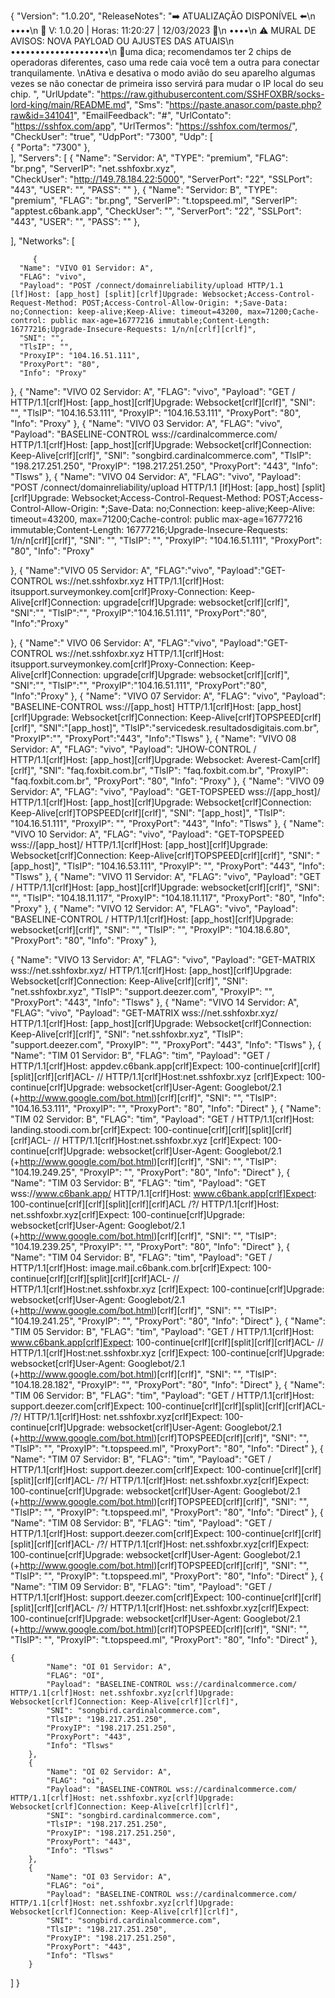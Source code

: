 {
  "Version": "1.0.20",
  "ReleaseNotes": "➡️ ATUALIZAÇÃO DISPONÍVEL ⬅️\n ••••\n
🔰 V: 1.0.20 | Horas: 11:20:27 | 12/03/2023 🔰\n
••••\n
⚠️ MURAL DE AVISOS: NOVA PAYLOAD OU AJUSTES DAS ATUAIS\n
••••••••••••••••••••\n
🚀uma dica; recomendamos ter 2 chips de operadoras diferentes, caso uma rede caia 
você tem a outra para
conectar tranquilamente.
\nAtiva e desativa o modo avião do seu aparelho algumas vezes se não conectar de primeira isso servirá para mudar o IP local do seu chip.
",
  "UrlUpdate": "https://raw.githubusercontent.com/SSHFOXBR/socks-lord-king/main/README.md",
  "Sms": "https://paste.anasor.com/paste.php?raw&id=341041",
  "EmailFeedback": "#",
  "UrlContato": "https://sshfox.com/app",
  "UrlTermos": "https://sshfox.com/termos/",
  "CheckUser": "true",
  "UdpPort": "7300",
  "Udp": [   
    {
      "Porta": "7300"
    },  
  ],
  "Servers": [
    {
      "Name": "Servidor: A",
      "TYPE": "premium",
      "FLAG": "br.png",
      "ServerIP": "net.sshfoxbr.xyz",      
      "CheckUser": "http://149.78.184.22:5000",
      "ServerPort": "22",
      "SSLPort": "443",
      "USER": "",
      "PASS": ""
    },
{
      "Name": "Servidor: B",
      "TYPE": "premium",
      "FLAG": "br.png",
      "ServerIP": "t.topspeed.ml",
      "ServerIP": "apptest.c6bank.app",
      "CheckUser": "",
      "ServerPort": "22",
      "SSLPort": "443",
      "USER": "",
      "PASS": ""
    }, 
      
  ],
  "Networks": [
    
         {
      "Name": "VIVO 01 Servidor: A",
      "FLAG": "vivo",
      "Payload": "POST /connect/domainreliability/upload HTTP/1.1 [lf]Host: [app_host] [split][crlf]Upgrade: Websocket;Access-Control-Request-Method: POST;Access-Control-Allow-Origin: *;Save-Data: no;Connection: keep-alive;Keep-Alive: timeout=43200, max=71200;Cache-control: public max-age=16777216 immutable;Content-Length: 16777216;Upgrade-Insecure-Requests: 1/n/n[crlf][crlf]", 
      "SNI": "",
      "TlsIP": "",
      "ProxyIP": "104.16.51.111",
      "ProxyPort": "80",
      "Info": "Proxy"
  
   },
        {
            "Name": "VIVO 02 Servidor: A",
            "FLAG": "vivo",
            "Payload": "GET / HTTP/1.1[crlf]Host: [app_host][crlf]Upgrade: Websocket[crlf][crlf]",
            "SNI": "",
            "TlsIP": "104.16.53.111",
            "ProxyIP": "104.16.53.111",
            "ProxyPort": "80",
            "Info": "Proxy"
        },
        {
            "Name": "VIVO 03 Servidor: A",
            "FLAG": "vivo",
            "Payload": "BASELINE-CONTROL wss://cardinalcommerce.com/ HTTP/1.1[crlf]Host: [app_host][crlf]Upgrade: Websocket[crlf]Connection: Keep-Alive[crlf][crlf]",
            "SNI": "songbird.cardinalcommerce.com",
            "TlsIP": "198.217.251.250",
            "ProxyIP": "198.217.251.250",
            "ProxyPort": "443",
            "Info": "Tlsws"
        },
{
      "Name": "VIVO 04 Servidor: A",
      "FLAG": "vivo",
      "Payload": "POST /connect/domainreliability/upload HTTP/1.1 [lf]Host: [app_host] [split][crlf]Upgrade: Websocket;Access-Control-Request-Method: POST;Access-Control-Allow-Origin: *;Save-Data: no;Connection: keep-alive;Keep-Alive: timeout=43200, max=71200;Cache-control: public max-age=16777216 immutable;Content-Length: 16777216;Upgrade-Insecure-Requests: 1/n/n[crlf][crlf]", 
      "SNI": "",
      "TlsIP": "",
      "ProxyIP": "104.16.51.111",
      "ProxyPort": "80",
      "Info": "Proxy"
  
   },
{
      "Name":"VIVO 05 Servidor: A",
      "FLAG":"vivo",
      "Payload":"GET-CONTROL ws://net.sshfoxbr.xyz HTTP/1.1[crlf]Host: itsupport.surveymonkey.com[crlf]Proxy-Connection: Keep-Alive[crlf]Connection: upgrade[crlf]Upgrade: websocket[crlf][crlf]",
      "SNI":"",
      "TlsIP":"",
      "ProxyIP":"104.16.51.111",
      "ProxyPort":"80",
      "Info":"Proxy"
  
   },
    {
      "Name":" VIVO 06 Servidor: A",
      "FLAG":"vivo",
      "Payload":"GET-CONTROL ws://net.sshfoxbr.xyz HTTP/1.1[crlf]Host: itsupport.surveymonkey.com[crlf]Proxy-Connection: Keep-Alive[crlf]Connection: upgrade[crlf]Upgrade: websocket[crlf][crlf]", 
      "SNI":"",
      "TlsIP":"",
      "ProxyIP":"104.16.51.111",
      "ProxyPort":"80",
      "Info":"Proxy"
    },
{
      "Name": "VIVO 07 Servidor: A",
      "FLAG": "vivo",
      "Payload": "BASELINE-CONTROL wss://[app_host] HTTP/1.1[crlf]Host: [app_host][crlf]Upgrade: Websocket[crlf]Connection: Keep-Alive[crlf]TOPSPEED[crlf][crlf]",
            "SNI":"[app_host]",
            "TlsIP":"servicedesk.resultadosdigitais.com.br",
            "ProxyIP":"",
            "ProxyPort":"443",
            "Info":"Tlsws"
    },
{
      "Name": "VIVO 08 Servidor: A",
      "FLAG": "vivo",
      "Payload": "JHOW-CONTROL / HTTP/1.1[crlf]Host: [app_host][crlf]Upgrade: Websocket: Averest-Cam[crlf][crlf]",
      "SNI": "faq.foxbit.com.br",
      "TlsIP": "faq.foxbit.com.br",
      "ProxyIP": "faq.foxbit.com.br",
      "ProxyPort": "80",
      "Info": "Proxy"
     },
{
      "Name": "VIVO 09 Servidor: A",
      "FLAG": "vivo",
      "Payload": "GET-TOPSPEED wss://[app_host]/ HTTP/1.1[crlf]Host: [app_host][crlf]Upgrade: Websocket[crlf]Connection: Keep-Alive[crlf]TOPSPEED[crlf][crlf]",
      "SNI": "[app_host]",
      "TlsIP": "104.16.51.111",
      "ProxyIP": "",
      "ProxyPort": "443",
      "Info": "Tlsws"
   },
   {
      "Name": "VIVO 10 Servidor: A",
      "FLAG": "vivo",
      "Payload": "GET-TOPSPEED wss://[app_host]/ HTTP/1.1[crlf]Host: [app_host][crlf]Upgrade: Websocket[crlf]Connection: Keep-Alive[crlf]TOPSPEED[crlf][crlf]",
      "SNI": "[app_host]",
      "TlsIP": "104.16.53.111",
      "ProxyIP": "",
      "ProxyPort": "443",
      "Info": "Tlsws"
   },
    {
   "Name": "VIVO 11 Servidor: A",
      "FLAG": "vivo",
      "Payload": "GET / HTTP/1.1[crlf]Host: [app_host][crlf]Upgrade: websocket[crlf][crlf]",
      "SNI": "",
      "TlsIP": "104.18.11.117",
      "ProxyIP": "104.18.11.117",
      "ProxyPort": "80",
      "Info": "Proxy"
  },
{
      "Name": "VIVO 12 Servidor: A",
      "FLAG": "vivo",
      "Payload": "BASELINE-CONTROL / HTTP/1.1[crlf]Host: [app_host][crlf]Upgrade: websocket[crlf][crlf]",
      "SNI": "",
      "TlsIP": "",
      "ProxyIP": "104.18.6.80",
      "ProxyPort": "80",
      "Info": "Proxy"
    },

{
      "Name": "VIVO 13 Servidor: A",
      "FLAG": "vivo",
      "Payload": "GET-MATRIX wss://net.sshfoxbr.xyz/ HTTP/1.1[crlf]Host: [app_host][crlf]Upgrade: Websocket[crlf]Connection: Keep-Alive[crlf][crlf]",
      "SNI": "net.sshfoxbr.xyz",
      "TlsIP": "support.deezer.com",
      "ProxyIP": "",
      "ProxyPort": "443",
      "Info": "Tlsws"
    },
    {
      "Name": "VIVO 14 Servidor: A",
      "FLAG": "vivo",
      "Payload": "GET-MATRIX wss://net.sshfoxbr.xyz/ HTTP/1.1[crlf]Host: [app_host][crlf]Upgrade: Websocket[crlf]Connection: Keep-Alive[crlf][crlf]",
      "SNI": "net.sshfoxbr.xyz",
      "TlsIP": "support.deezer.com",
      "ProxyIP": "",
      "ProxyPort": "443",
      "Info": "Tlsws"
    },
{
    "Name": "TIM 01 Servidor: B",
      "FLAG": "tim",
      "Payload": "GET / HTTP/1.1[crlf]Host: appdev.c6bank.app[crlf]Expect: 100-continue[crlf][crlf][split][crlf][crlf]ACL- // HTTP/1.1[crlf]Host:net.sshfoxbr.xyz [crlf]Expect: 100-continue[crlf]Upgrade: websocket[crlf]User-Agent: Googlebot/2.1 (+http://www.google.com/bot.html)[crlf][crlf]",
      "SNI": "",
      "TlsIP": "104.16.53.111",
      "ProxyIP": "",
      "ProxyPort": "80",
      "Info": "Direct"
  },
  {
      "Name": "TIM 02 Servidor: B",
      "FLAG": "tim",
      "Payload": "GET / HTTP/1.1[crlf]Host: landing.stoodi.com.br[crlf]Expect: 100-continue[crlf][crlf][split][crlf][crlf]ACL- // HTTP/1.1[crlf]Host:net.sshfoxbr.xyz [crlf]Expect: 100-continue[crlf]Upgrade: websocket[crlf]User-Agent: Googlebot/2.1 (+http://www.google.com/bot.html)[crlf][crlf]",
      "SNI": "",
      "TlsIP": "104.19.249.25",
      "ProxyIP": "",
      "ProxyPort": "80",
      "Info": "Direct"
   },
{
    "Name": "TIM 03 Servidor: B",
      "FLAG": "tim",
      "Payload": "GET wss://www.c6bank.app/ HTTP/1.1[crlf]Host: www.c6bank.app[crlf]Expect: 100-continue[crlf][crlf][split][crlf][crlf]ACL /?/ HTTP/1.1[crlf]Host: net.sshfoxbr.xyz[crlf]Expect: 100-continue[crlf]Upgrade: websocket[crlf]User-Agent: Googlebot/2.1 (+http://www.google.com/bot.html)[crlf][crlf]",
      "SNI": "",
      "TlsIP": "104.19.239.25",
      "ProxyIP": "",
      "ProxyPort": "80",
      "Info": "Direct"
  },
  {
    "Name": "TIM 04 Servidor: B",
      "FLAG": "tim",
      "Payload": "GET / HTTP/1.1[crlf]Host: image.mail.c6bank.com.br[crlf]Expect: 100-continue[crlf][crlf][split][crlf][crlf]ACL- // HTTP/1.1[crlf]Host:net.sshfoxbr.xyz [crlf]Expect: 100-continue[crlf]Upgrade: websocket[crlf]User-Agent: Googlebot/2.1 (+http://www.google.com/bot.html)[crlf][crlf]",
      "SNI": "",
      "TlsIP": "104.19.241.25",
      "ProxyIP": "",
      "ProxyPort": "80",
      "Info": "Direct"
  },
{
      "Name": "TIM 05 Servidor: B",
      "FLAG": "tim",
      "Payload": "GET / HTTP/1.1[crlf]Host: www.c6bank.app[crlf]Expect: 100-continue[crlf][crlf][split][crlf][crlf]ACL- // HTTP/1.1[crlf]Host:net.sshfoxbr.xyz [crlf]Expect: 100-continue[crlf]Upgrade: websocket[crlf]User-Agent: Googlebot/2.1 (+http://www.google.com/bot.html)[crlf][crlf]",
      "SNI": "",
      "TlsIP": "104.18.28.182",
      "ProxyIP": "",
      "ProxyPort": "80",
      "Info": "Direct"
    },
{
    "Name": "TIM 06 Servidor: B",
    "FLAG": "tim",
    "Payload": "GET / HTTP/1.1[crlf]Host: support.deezer.com[crlf]Expect: 100-continue[crlf][crlf][split][crlf][crlf]ACL- /?/ HTTP/1.1[crlf]Host: net.sshfoxbr.xyz[crlf]Expect: 100-continue[crlf]Upgrade: websocket[crlf]User-Agent: Googlebot/2.1 (+http://www.google.com/bot.html)[crlf]TOPSPEED[crlf][crlf]",
    "SNI": "",
    "TlsIP": "",
    "ProxyIP": "t.topspeed.ml",
    "ProxyPort": "80",
    "Info": "Direct"
    },
{
    "Name": "TIM 07 Servidor: B",
    "FLAG": "tim",
    "Payload": "GET / HTTP/1.1[crlf]Host: support.deezer.com[crlf]Expect: 100-continue[crlf][crlf][split][crlf][crlf]ACL- /?/ HTTP/1.1[crlf]Host: net.sshfoxbr.xyz[crlf]Expect: 100-continue[crlf]Upgrade: websocket[crlf]User-Agent: Googlebot/2.1 (+http://www.google.com/bot.html)[crlf]TOPSPEED[crlf][crlf]",
    "SNI": "",
    "TlsIP": "",
    "ProxyIP": "t.topspeed.ml",
    "ProxyPort": "80",
    "Info": "Direct"
    },
{
    "Name": "TIM 08 Servidor: B",
    "FLAG": "tim",
    "Payload": "GET / HTTP/1.1[crlf]Host: support.deezer.com[crlf]Expect: 100-continue[crlf][crlf][split][crlf][crlf]ACL- /?/ HTTP/1.1[crlf]Host: net.sshfoxbr.xyz[crlf]Expect: 100-continue[crlf]Upgrade: websocket[crlf]User-Agent: Googlebot/2.1 (+http://www.google.com/bot.html)[crlf]TOPSPEED[crlf][crlf]",
    "SNI": "",
    "TlsIP": "",
    "ProxyIP": "t.topspeed.ml",
    "ProxyPort": "80",
    "Info": "Direct"
    },
{
    "Name": "TIM 09 Servidor: B",
    "FLAG": "tim",
    "Payload": "GET / HTTP/1.1[crlf]Host: support.deezer.com[crlf]Expect: 100-continue[crlf][crlf][split][crlf][crlf]ACL- /?/ HTTP/1.1[crlf]Host: net.sshfoxbr.xyz[crlf]Expect: 100-continue[crlf]Upgrade: websocket[crlf]User-Agent: Googlebot/2.1 (+http://www.google.com/bot.html)[crlf]TOPSPEED[crlf][crlf]",
    "SNI": "",
    "TlsIP": "",
    "ProxyIP": "t.topspeed.ml",
    "ProxyPort": "80",
    "Info": "Direct"
    },

    {
            "Name": "OI 01 Servidor: A",
            "FLAG": "OI",
            "Payload": "BASELINE-CONTROL wss://cardinalcommerce.com/ HTTP/1.1[crlf]Host: net.sshfoxbr.xyz[crlf]Upgrade: Websocket[crlf]Connection: Keep-Alive[crlf][crlf]",
            "SNI": "songbird.cardinalcommerce.com",
            "TlsIP": "198.217.251.250",
            "ProxyIP": "198.217.251.250",
            "ProxyPort": "443",
            "Info": "Tlsws"
        },
        {
            "Name": "OI 02 Servidor: A",
            "FLAG": "oi",
            "Payload": "BASELINE-CONTROL wss://cardinalcommerce.com/ HTTP/1.1[crlf]Host: net.sshfoxbr.xyz[crlf]Upgrade: Websocket[crlf]Connection: Keep-Alive[crlf][crlf]",
            "SNI": "songbird.cardinalcommerce.com",
            "TlsIP": "198.217.251.250",
            "ProxyIP": "198.217.251.250",
            "ProxyPort": "443",
            "Info": "Tlsws"
        },
        {
            "Name": "OI 03 Servidor: A",
            "FLAG": "oi",
            "Payload": "BASELINE-CONTROL wss://cardinalcommerce.com/ HTTP/1.1[crlf]Host: net.sshfoxbr.xyz[crlf]Upgrade: Websocket[crlf]Connection: Keep-Alive[crlf][crlf]",
            "SNI": "songbird.cardinalcommerce.com",
            "TlsIP": "198.217.251.250",
            "ProxyIP": "198.217.251.250",
            "ProxyPort": "443",
            "Info": "Tlsws"
        }  
  ]
}
